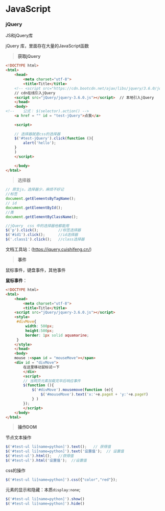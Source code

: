 # JavaScript

### jQuery

JS和jQuery库

jQuery 库，里面存在大量的JavaScript函数

> **获取jQuery**

```html
<!DOCTYPE html>
<html>
	<head>
		<meta charset="utf-8">
		<title>Title</title>
	<!-- <script src="https://cdn.bootcdn.net/ajax/libs/jquery/3.6.0/jquery.min.js"></script> -->
    // cdn在线引入jQuery
	<script src="jQuery/jquery-3.6.0.js"></script>  // 本地引入jQuery
	</head>
	<body>
<!-- 	公式： $(selector).action() -->
	<a href = "" id = "test-jQuery">点我</a>
	
	<script>
	
	// 选择器就是css的选择器
	$('#test-jQuery').click(function (){
		alert('hello');
	}
	)
	</script>
		
	</body>
</html>


```

> 选择器

```js
// 原生js，选择器少，麻烦不好记
//标签
document.getElementsByTagName();
// id
document.getElementById();
//类
document.getElementByClassName();

//jQuery  css 中的选择器他都能用
$('p').click();			//标签选择器
$('#id1').click();		//id选择器 
$('.class1').click();	//class选择器
```

文档工具站：(https://jquery.cuishifeng.cn/)

> **事件**

鼠标事件，键盘事件，其他事件

**鼠标事件**：

```html
<!DOCTYPE html>
<html>
	<head>
		<meta charset="utf-8">
		<title>Title</title>
	<script src="jQuery/jquery-3.6.0.js"></script>
	<style>
	 #divMove{
		 width: 500px;
		 height:500px;
		 border: 1px solid aquamarine;
	 }
	</style>
	</head>
	<body>
	mouse :<span id = "mouseMove"></span>
	<div id = "divMove">
		在这里移动鼠标试一下
		</div>
		<script>
		// 当网页元素加载完毕后响应事件
		$(function (){
			$('#divMove').mousemove(function (e){
				$('#mouseMove').text('x:'+e.pageX + 'y:'+e.pageY)
			} )
		});
		</script>
	</body>
</html>

```

> **操作DOM**

节点文本操作

```js
$('#test-ul li[name=python]').text();	// 获得值
$('#test-ul li[name=python]').text('设置值');	// 设置值
$('#test-ul').html();	//获得值
$('#test-ul').html('设置值');	//设置值
```

css的操作

```js
$('#test-ul li[name=python]').css({"color","red"});
```

元素的显示和隐藏：本质`display:none`;

```js
$('#test-ul li[name=python]').show()
$('#test-ul li[name=python]').hide()
```

